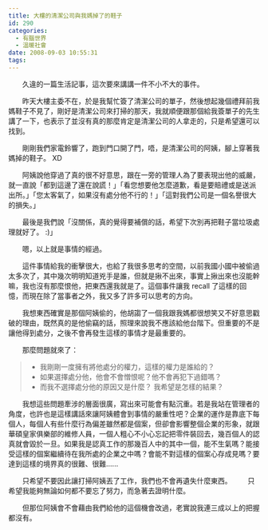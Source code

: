 ```yaml
---
title: 大樓的清潔公司與我媽掉了的鞋子
id: 290
categories:
  - 有腦世界
  - 溫暖社會
date: 2008-09-03 10:55:31
tags:
---
```


　　久違的一篇生活記事，這次要來講講一件不小不大的事件。

　　昨天大樓主委不在，於是我幫忙簽了清潔公司的單子，然後想起幾個禮拜前我媽鞋子不見了，剛好是清潔公司來打掃的那天，我就順便跟那個給我簽單子的先生講了一下，也表示了並沒有真的那麼肯定是清潔公司的人拿走的，只是希望還可以找到。

　　剛剛我們家電鈴響了，跑到門口開了門，唔，是清潔公司的阿姨，腳上穿著我媽掉的鞋子。 XD  <p>　　阿姨說他穿過了真的很不好意思，跟在一旁的管理人為了要表現出他的威嚴，就一直說「都到這邊了還在說謊！」「看您想要他怎麼道歉，看是要賠禮或是送派出所。」「您太客氣了，如果沒有處分他不行的！」「這對我們公司是一個名譽很大的損失。」  <p>　　最後是我們說「沒關係，真的覺得要補償的話，希望下次別再把鞋子當垃圾處理就好了。 :)」

　　嗯，以上就是事情的經過。 

　　這件事情給我的衝擊很大，也給了我很多思考的空間，以前我國小國中被偷過太多次了，其中幾次明明知道兇手是誰，但就是揪不出來，事實上揪出來也沒能幹嘛，我也沒有那麼恨他，把東西還我就是了。這個事件讓我 recall 了這樣的回憶，而現在除了當事者之外，我又多了許多可以思考的方向。  <p>　　我想東西確實是那個阿姨偷的，他胡謅了一個我跟我媽都很想笑又不好意思戳破的理由，既然真的是他偷竊的話，照理來說我不應該給他台階下。但重要的不是讓他得到處分，之後不會再發生這樣的事情才是最重要的。  <p>　　那麼問題就來了： 
 > *   我剛剛一度擁有將他處分的權力，這樣的權力是誰給的？  <li>如果選擇處分他，他會不會憎恨呢？他不會再犯下過錯嗎？  <li>而我不選擇處分他的原因又是什麼？ 我希望是怎樣的結果？ 

　　我想這些問題牽涉的層面很廣，寫出來可能會有點沉重。若是我站在管理者的角度，也許也是這樣講話來讓阿姨體會到事情的嚴重性吧？企業的運作是靠底下每個人，每個人有些什麼行為偏差雖然都是個案，但卻會影響整個企業的形象，就跟華碩皇家俱樂部的維修人員，一個人粗心不小心忘記把零件裝回去，幾百個人的認真就會毀於一旦。如果我是認真工作的那幾百人中的其中一個，能不生氣嗎？能接受這樣的個案繼續待在我所處的企業之中嗎？會能不對這樣的個案心存成見嗎？要達到這樣的境界真的很難、很難...... <p>　　只希望不要因此讓打掃阿姨丟了工作，我們也不會再遺失什麼東西。
　　只希望我能夠無論如何都不要忘了努力，而急著去證明什麼。 <p>　　但那位阿姨會不會藉由我們給他的這個機會改過，老實說我連三成以上的把握都沒有。